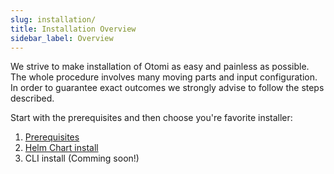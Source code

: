 ```yaml
---
slug: installation/
title: Installation Overview
sidebar_label: Overview
---
```


We strive to make installation of Otomi as easy and painless as possible. The whole procedure involves many moving parts and input configuration. In order to guarantee exact outcomes we strongly advise to follow the steps described.

Start with the prerequisites and then choose you're favorite installer:

1. [Prerequisites](prerequisites)
2. [Helm Chart install](chart)
3. CLI install (Comming soon!)
